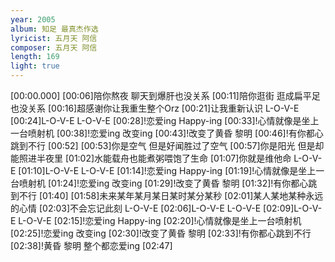 ```yaml
---
year: 2005
album: 知足 最真杰作选
lyricist: 五月天 阿信
composer: 五月天 阿信
length: 169
light: true
---
```

[00:00.000]
[00:06]陪你熬夜 聊天到爆肝也没关系
[00:11]陪你逛街 逛成扁平足也没关系
[00:16]超感谢你让我重生整个Orz
[00:21]让我重新认识 L-O-V-E
[00:24]L-O-V-E L-O-V-E
[00:28]!恋爱ing Happy-ing
[00:33]!心情就像是坐上一台喷射机
[00:38]!恋爱ing 改变ing
[00:43]!改变了黄昏 黎明
[00:46]!有你都心跳到不行
[00:52]
[00:53]你是空气 但是好闻胜过了空气
[00:57]你是阳光 但是却能照进半夜里
[01:02]水能载舟也能煮粥喂饱了生命
[01:07]你就是维他命 L-O-V-E
[01:10]L-O-V-E L-O-V-E
[01:14]!恋爱ing Happy-ing
[01:19]!心情就像是坐上一台喷射机
[01:24]!恋爱ing 改变ing
[01:29]!改变了黄昏 黎明
[01:32]!有你都心跳到不行
[01:40]
[01:58]未来某年某月某日某时某分某秒
[02:01]某人某地某种永远的心情
[02:03]不会忘记此刻 L-O-V-E
[02:06]L-O-V-E L-O-V-E
[02:09]L-O-V-E L-O-V-E
[02:15]!恋爱ing Happy-ing
[02:20]!心情就像是坐上一台喷射机
[02:25]!恋爱ing 改变ing
[02:30]!改变了黄昏 黎明
[02:33]!有你都心跳到不行
[02:38]!黄昏 黎明 整个都恋爱ing
[02:47]